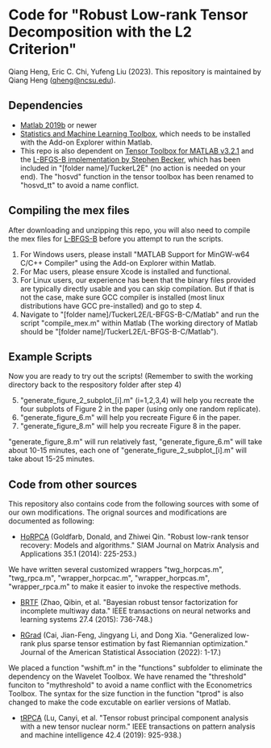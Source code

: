 # Code for  "Robust Low-rank Tensor Decomposition with the L2 Criterion"

Qiang Heng, Eric C. Chi, Yufeng Liu (2023).
This repository is maintained by Qiang Heng (qheng@ncsu.edu).

## Dependencies
- [Matlab 2019b](https://www.mathworks.com/products/matlab.html) or newer
- [Statistics and Machine Learning Toolbox](https://www.mathworks.com/products/statistics.html), which needs to be installed with the Add-on Explorer within Matlab.
- This repo is also dependent on [Tensor Toolbox for MATLAB v3.2.1](https://www.tensortoolbox.org/) and the [L-BFGS-B implementation by Stephen Becker](https://github.com/stephenbeckr/L-BFGS-B-C), which has been included in "[folder name]/TuckerL2E" (no action is needed on your end). The "hosvd" function in the tensor toolbox has been renamed to "hosvd_tt" to avoid a name conflict.

## Compiling the mex files
After downloading and unzipping this repo, you will also need to compile the mex files for [L-BFGS-B](https://github.com/stephenbeckr/L-BFGS-B-C) before you attempt to run the scripts.

1. For Windows users, please install "MATLAB Support for MinGW-w64 C/C++ Compiler" using the Add-on Explorer within Matlab.
2. For Mac users, please ensure Xcode is installed and functional.
3. For Linux users, our experience has been that the binary files provided are typically directly usable and you can skip compilation. But if that is not the case, make sure GCC compiler is installed (most linux distributions have GCC pre-installed) and go to step 4.
4. Navigate to "[folder name]/TuckerL2E/L-BFGS-B-C/Matlab" and run the script "compile_mex.m" within Matlab (The working directory of Matlab should be "[folder name]/TuckerL2E/L-BFGS-B-C/Matlab"). 

## Example Scripts
Now you are ready to try out the scripts! (Remember to swith the working directory back to the respository folder after step 4)

5. "generate_figure_2_subplot_[i].m" (i=1,2,3,4) will help you recreate the four subplots of Figure 2 in the paper (using only one random replicate). 
6. "generate_figure_6.m" will help you recreate Figure 6 in the paper. 
7. "generate_figure_8.m" will help you recreate Figure 8 in the paper. 

"generate_figure_8.m" will run relatively fast, "generate_figure_6.m" will take about 10-15 minutes, each one of "generate_figure_2_subplot_[i].m" will take about 15-25 minutes.

## Code from other sources
This repository also contains code from the following sources with some of our own modifications. The orignal sources and modifications are documented as following: 
- [HoRPCA](https://onedrive.live.com/?authkey=%21AOPu2g59n7NqZBI&id=731BCE806DD1BE58%216666&cid=731BCE806DD1BE58&parId=root&parQt=sharedby&o=OneUp) (Goldfarb, Donald, and Zhiwei Qin. "Robust low-rank tensor recovery: Models and algorithms." SIAM Journal on Matrix Analysis and Applications 35.1 (2014): 225-253.)

We have written several customized wrappers "twg_horpcas.m", "twg_rpca.m", "wrapper_horpcac.m", "wrapper_horpcas.m", "wrapper_rpca.m" to make it easier to invoke the respective methods.

- [BRTF](https://github.com/qbzhao/BRTF) (Zhao, Qibin, et al. "Bayesian robust tensor factorization for incomplete multiway data." IEEE transactions on neural networks and learning systems 27.4 (2015): 736-748.)

- [RGrad](https://www.tandfonline.com/doi/suppl/10.1080/01621459.2022.2063131?scroll=top&role=tab) (Cai, Jian-Feng, Jingyang Li, and Dong Xia. "Generalized low-rank plus sparse tensor estimation by fast Riemannian optimization." Journal of the American Statistical Association (2022): 1-17.)

We placed a function "wshift.m" in the "functions" subfolder to eliminate the dependency on the Wavelet Toolbox. We have renamed the "threshold" funciton to "mythreshold" to avoid a name conflict with the Econometrics Toolbox. The syntax for the size function in the function "tprod" is also changed to make the code excutable on earlier versions of Matlab.

- [tRPCA](https://github.com/canyilu/Tensor-Robust-Principal-Component-Analysis-TRPCA) (Lu, Canyi, et al. "Tensor robust principal component analysis with a new tensor nuclear norm." IEEE transactions on pattern analysis and machine intelligence 42.4 (2019): 925-938.)
